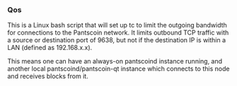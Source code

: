 ### Qos ###

This is a Linux bash script that will set up tc to limit the outgoing bandwidth for connections to the Pantscoin network. It limits outbound TCP traffic with a source or destination port of 9638, but not if the destination IP is within a LAN (defined as 192.168.x.x).

This means one can have an always-on pantscoind instance running, and another local pantscoind/pantscoin-qt instance which connects to this node and receives blocks from it.
